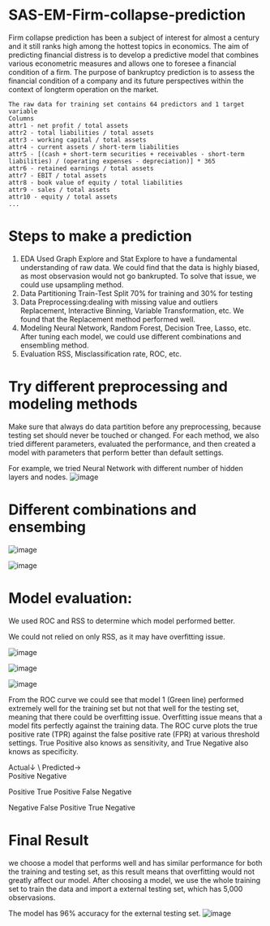 # SAS-EM-Firm-collapse-prediction
Firm collapse prediction has been a subject of interest for almost a century and it still ranks high among the hottest topics in economics. The aim of predicting financial distress is to develop a predictive model that combines various econometric measures and allows one to foresee a financial condition of a firm. The purpose of bankruptcy prediction is to assess the financial condition of a company and its future perspectives within the context of longterm operation on the market.


    The raw data for training set contains 64 predictors and 1 target variable
    Columns
    attr1 - net profit / total assets
    attr2 - total liabilities / total assets
    attr3 - working capital / total assets
    attr4 - current assets / short-term liabilities
    attr5 - [(cash + short-term securities + receivables - short-term liabilities) / (operating expenses - depreciation)] * 365
    attr6 - retained earnings / total assets
    attr7 - EBIT / total assets
    attr8 - book value of equity / total liabilities
    attr9 - sales / total assets
    attr10 - equity / total assets
    ...
    
# Steps to make a prediction
1. EDA
    Used Graph Explore and Stat Explore to have a fundamental understanding of raw data.
    We could find that the data is highly biased, as most observasion would not go bankrupted.
    To solve that issue, we could use upsampling method.
2. Data Partitioning
    Train-Test Split 
    70% for training and 30% for testing
3. Data Preprocessing:dealing with missing value and outliers
    Replacement, Interactive Binning, Variable Transformation, etc.
    We found that the Replacement method performed well.
4. Modeling
    Neural Network, Random Forest, Decision Tree, Lasso, etc.
    After tuning each model, we could use different combinations and ensembling method.
5. Evaluation
    RSS, Misclassification rate, ROC, etc.
    
    


# Try different preprocessing and modeling methods
Make sure that always do data partition before any preprocessing, because testing set should never be touched or changed.
For each method, we also tried different parameters, evaluated the performance, and then created a model with parameters that perform better than default settings.

For example, we tried Neural Network with different number of hidden layers and nodes.
![image](https://user-images.githubusercontent.com/58899897/194190835-8f328d2a-9885-4ac9-b9db-f5b11e883496.png)

    
# Different combinations and ensembing 
![image](https://user-images.githubusercontent.com/58899897/194169959-4bd8a932-4cee-4b52-a324-6e0e91c89edd.png)

![image](https://user-images.githubusercontent.com/58899897/194190279-96147599-0894-4e33-9b80-ea7bf7dd1719.png)


# Model evaluation:
We used ROC and RSS to determine which model performed better.

We could not relied on only RSS, as it may have overfitting issue.

![image](https://user-images.githubusercontent.com/58899897/194190561-52f569a7-7798-4730-b93b-b2d4a7719d5c.png)


![image](https://user-images.githubusercontent.com/58899897/194190214-7debae66-418e-4567-9fe5-265dfd46273f.png)

![image](https://user-images.githubusercontent.com/58899897/194191317-f98a52ab-bfe6-43c3-848d-1449b698f106.png)

From the ROC curve we could see that model 1 (Green line) performed extremely well for the training set but not that well for the testing set, meaning that there could be overfitting issue. Overfitting issue means that a model fits perfectly against the training data.
The ROC curve  plots the true positive rate (TPR) against the false positive rate (FPR) at various threshold settings.
True Positive also knows as sensitivity, and True Negative also knows as specificity.

Actual↓ \ Predicted→               
                                  Positive          Negative

Positive                       True Positive     False Negative

Negative                       False Positive    True Negative
# Final Result
we choose a model that performs well and has similar performance for both the training and testing set, as this result means that overfitting would not greatly affect our model. After choosing a model, we use the whole training set to train the data and import a external testing set, which has 5,000 observasions.

The model has 96% accuracy for the external testing set.
![image](https://user-images.githubusercontent.com/58899897/194190249-f819cc36-20b2-4d18-a63f-dbf87bbd9830.png)
